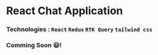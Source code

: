 # React Chat Application 
 ### Technologies : `React` `Redux` `RTK Query` `tailwind css`

### Comming Soon 😃!

